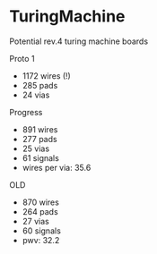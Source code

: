 # TuringMachine
Potential rev.4 turing machine boards


Proto 1 
- 1172 wires (!)
- 285 pads 
- 24 vias 

Progress 
- 891 wires 
- 277 pads 
- 25 vias 
- 61 signals 
- wires per via: 35.6


OLD 
- 870 wires 
- 264 pads 
- 27 vias 
- 60 signals 
- pwv: 32.2




